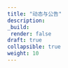 ```yaml
---
title: "动态与公告"
description:
_build:
 render: false 
draft: true
collapsible: true
weight: 10
---
```


